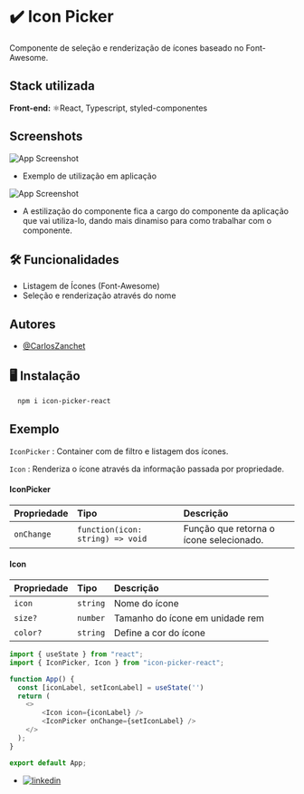 
# ✔️ Icon Picker

Componente de seleção e renderização de ícones baseado no Font-Awesome.




## Stack utilizada

**Front-end:** ⚛️React, Typescript, styled-componentes


## Screenshots

![App Screenshot](https://uploaddeimagens.com.br/images/004/052/947/original/icon-picker.png?1665143571)

- Exemplo de utilização em aplicação

![App Screenshot](https://uploaddeimagens.com.br/images/004/053/855/full/conpicker2.png?1665167829)



- A estilização do componente fica a cargo do componente da aplicação que vai utiliza-lo, dando mais dinamiso para como trabalhar com o componente.

## 🛠️ Funcionalidades

- Listagem de Ícones (Font-Awesome)
- Seleção e renderização através do nome


## Autores

- [@CarlosZanchet](https://www.github.com/CarlosZanchet)


## 🖥️ Instalação


```bash
  npm i icon-picker-react
```


## Exemplo

`IconPicker` : Container com de filtro e listagem dos ícones.

`Icon` : Renderiza o ícone através da informação passada por propriedade.

#### IconPicker

| Propriedade   | Tipo       | Descrição                           |
| :---------- | :--------- | :---------------------------------- |
| `onChange` | `function(icon: string) => void` | Função que retorna o ícone selecionado. |

#### Icon

| Propriedade   | Tipo       | Descrição                                   |
| :---------- | :--------- | :------------------------------------------ |
| `icon`      | `string` |  Nome do ícone |
| `size?`      | `number` |  Tamanho do ícone em unidade rem|
| `color?`      | `string` |  Define a cor do ícone |

```javascript
import { useState } from "react";
import { IconPicker, Icon } from "icon-picker-react";

function App() {
  const [iconLabel, setIconLabel] = useState('')
  return (
    <>
        <Icon icon={iconLabel} />
        <IconPicker onChange={setIconLabel} />
    </>
  );
}

export default App;
```
- [![linkedin](https://img.shields.io/badge/linkedin-0A66C2?style=for-the-badge&logo=linkedin&logoColor=white)](https://www.linkedin.com/in/carlos-zanchet-0a6ab016a/)

